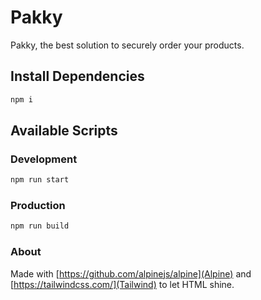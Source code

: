 # Pakky

Pakky, the best solution to securely order your products.

## Install Dependencies

```bash
npm i
```

## Available Scripts

### Development

```bash
npm run start
```

### Production

```bash
npm run build
```

### About

Made with [https://github.com/alpinejs/alpine](Alpine) and [https://tailwindcss.com/](Tailwind) to let HTML shine.
